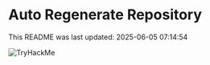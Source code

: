# Auto Regenerate Repository

This README was last updated: 2025-06-05 07:14:54

 ![TryHackMe](https://tryhackme.com/badge/533634)